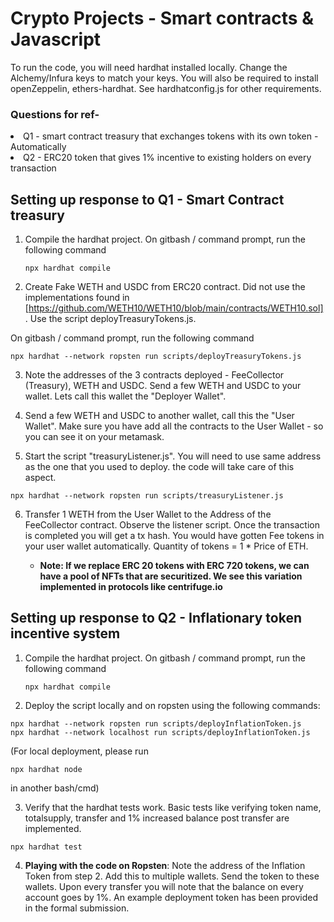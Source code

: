 # Crypto Projects - Smart contracts & Javascript

To run the code, you will need hardhat installed locally. Change the Alchemy/Infura keys to match your keys. You will also be required to install openZeppelin, ethers-hardhat. See hardhatconfig.js for other requirements.

### Questions for ref- 
<li> Q1 - smart contract treasury that exchanges tokens with its own token - Automatically </li>
<li> Q2 - ERC20 token that gives 1% incentive to existing holders on every transaction </li>

## Setting up response to Q1 - Smart Contract treasury
 
1. Compile the hardhat project. On gitbash / command prompt, run the following command
   ````
   npx hardhat compile 
   ````

2. Create Fake WETH and USDC from ERC20 contract. Did not use the implementations found in [https://github.com/WETH10/WETH10/blob/main/contracts/WETH10.sol]. Use the script deployTreasuryTokens.js.

On gitbash / command prompt, run the following command

````
npx hardhat --network ropsten run scripts/deployTreasuryTokens.js
````

3. Note the addresses of the 3 contracts deployed - FeeCollector (Treasury), WETH and USDC. Send a few WETH and USDC to your wallet. Lets call this wallet the "Deployer Wallet".

4. Send a few WETH and USDC to another wallet, call this the "User Wallet". Make sure you have add all the contracts to the User Wallet - so you can see it on your metamask.

5. Start the script "treasuryListener.js". You will need to use same address as the one that you used to deploy. the code will take care of this aspect.
   
````
npx hardhat --network ropsten run scripts/treasuryListener.js
````

6. Transfer 1 WETH from the User Wallet to the Address of the FeeCollector contract. Observe the listener script. Once the transaction is completed you will get a tx hash.
   You would have gotten Fee tokens in your user wallet automatically. Quantity of tokens = 1 * Price of ETH.
   
   - <b> Note: If we replace ERC 20 tokens with ERC 720 tokens, we can have a pool of NFTs that are securitized. We see this variation implemented in protocols like centrifuge.io </b>

## Setting up response to Q2 - Inflationary token incentive system

1. Compile the hardhat project. On gitbash / command prompt, run the following command
   ````
   npx hardhat compile 
   ````
2. Deploy the script locally and on ropsten using the following commands:


````
npx hardhat --network ropsten run scripts/deployInflationToken.js
npx hardhat --network localhost run scripts/deployInflationToken.js
````
(For local deployment, please run 
````
npx hardhat node
```` 
in another bash/cmd)

3. Verify that the hardhat tests work. Basic tests like verifying token name, totalsupply, transfer and 1% increased balance post transfer are implemented.

````
npx hardhat test
````

4. <b>Playing with the code on Ropsten</b>: Note the address of the Inflation Token from step 2. Add this to multiple wallets. Send the token to these wallets. Upon every transfer you will note that the balance on every account goes by 1%. An example deployment token has been provided in the formal submission.
